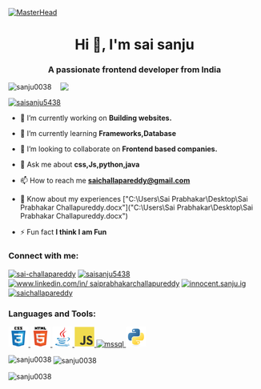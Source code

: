 [![MasterHead](https://1.bp.blogspot.com/-7A4WynwLsMw/XbBpCXG8fHI/AAAAAAAAMt4/uOa1bpLskYgrwGbllhSu2SDj_Mig8SXJQCLcBGAsYHQ/s1600/2000_600px.gif)](http://rishavchand.io)
<h1 align="center">Hi 👋, I'm sai sanju</h1>
<h3 align="center">A passionate frontend developer from India</h3>
<img align="right" width="400" src="https://images.squarespace-cdn.com/content/v1/5769fc401b631bab1addb2ab/1541580611624-TE64QGKRJG8SWAIUS7NS/coding-freak.gif">


<p align="left"> <img src="https://komarev.com/ghpvc/?username=sanju0038&label=Profile%20views&color=0e75b6&style=flat" alt="sanju0038" /> </p>

<p align="left"> <a href="https://twitter.com/saisanju5438" target="blank"><img src="https://img.shields.io/twitter/follow/saisanju5438?logo=twitter&style=for-the-badge" alt="saisanju5438" /></a> </p>

- 🔭 I’m currently working on **Building websites.**

- 🌱 I’m currently learning **Frameworks,Database**

- 👯 I’m looking to collaborate on **Frontend based companies.**

- 💬 Ask me about **css,Js,python,java**

- 📫 How to reach me **saichallapareddy@gmail.com**

- 📄 Know about my experiences ["C:\Users\Sai Prabhakar\Desktop\Sai Prabhakar Challapureddy.docx"]("C:\Users\Sai Prabhakar\Desktop\Sai Prabhakar Challapureddy.docx")

- ⚡ Fun fact **I think I am Fun**

<h3 align="left">Connect with me:</h3>
<p align="left">
<a href="https://codepen.io/sai-challapareddy" target="blank"><img align="center" src="https://raw.githubusercontent.com/rahuldkjain/github-profile-readme-generator/master/src/images/icons/Social/codepen.svg" alt="sai-challapareddy" height="30" width="40" /></a>
<a href="https://twitter.com/saisanju5438" target="blank"><img align="center" src="https://raw.githubusercontent.com/rahuldkjain/github-profile-readme-generator/master/src/images/icons/Social/twitter.svg" alt="saisanju5438" height="30" width="40" /></a>
<a href="https://linkedin.com/in/www.linkedin.com/in/ saiprabhakarchallapureddy" target="blank"><img align="center" src="https://raw.githubusercontent.com/rahuldkjain/github-profile-readme-generator/master/src/images/icons/Social/linked-in-alt.svg" alt="www.linkedin.com/in/ saiprabhakarchallapureddy" height="30" width="40" /></a>
<a href="https://instagram.com/innocent.sanju.ig" target="blank"><img align="center" src="https://raw.githubusercontent.com/rahuldkjain/github-profile-readme-generator/master/src/images/icons/Social/instagram.svg" alt="innocent.sanju.ig" height="30" width="40" /></a>
<a href="https://www.hackerrank.com/saichallapareddy" target="blank"><img align="center" src="https://raw.githubusercontent.com/rahuldkjain/github-profile-readme-generator/master/src/images/icons/Social/hackerrank.svg" alt="saichallapareddy" height="30" width="40" /></a>
</p>

<h3 align="left">Languages and Tools:</h3>
<p align="left"> <a href="https://www.w3schools.com/css/" target="_blank" rel="noreferrer"> <img src="https://raw.githubusercontent.com/devicons/devicon/master/icons/css3/css3-original-wordmark.svg" alt="css3" width="40" height="40"/> </a> <a href="https://www.w3.org/html/" target="_blank" rel="noreferrer"> <img src="https://raw.githubusercontent.com/devicons/devicon/master/icons/html5/html5-original-wordmark.svg" alt="html5" width="40" height="40"/> </a> <a href="https://www.java.com" target="_blank" rel="noreferrer"> <img src="https://raw.githubusercontent.com/devicons/devicon/master/icons/java/java-original.svg" alt="java" width="40" height="40"/> </a> <a href="https://developer.mozilla.org/en-US/docs/Web/JavaScript" target="_blank" rel="noreferrer"> <img src="https://raw.githubusercontent.com/devicons/devicon/master/icons/javascript/javascript-original.svg" alt="javascript" width="40" height="40"/> </a> <a href="https://www.microsoft.com/en-us/sql-server" target="_blank" rel="noreferrer"> <img src="https://www.svgrepo.com/show/303229/microsoft-sql-server-logo.svg" alt="mssql" width="40" height="40"/> </a> <a href="https://www.python.org" target="_blank" rel="noreferrer"> <img src="https://raw.githubusercontent.com/devicons/devicon/master/icons/python/python-original.svg" alt="python" width="40" height="40"/> </a> </p>

<p><img align="left" src="https://github-readme-stats.vercel.app/api/top-langs?username=sanju0038&show_icons=true&locale=en&layout=compact" alt="sanju0038" /></p>

<p>&nbsp;<img align="center" src="https://github-readme-stats.vercel.app/api?username=sanju0038&show_icons=true&locale=en" alt="sanju0038" /></p>

<p><img align="center" src="https://github-readme-streak-stats.herokuapp.com/?user=sanju0038&" alt="sanju0038" /></p>

